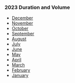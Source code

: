 ### 2023 Duration and Volume

- <a style="text-align: center;">[December](https://lh3.googleusercontent.com/d/1BC-WbpsDrnRf5xdBQ1tKffutZZLtar23)
- <a style="text-align: center;">[November](https://lh3.googleusercontent.com/d/1TfoHnfEn787Qswi67QDdCqTKyE5nkcM5)
- <a style="text-align: center;">[October](https://lh3.googleusercontent.com/d/1cF8IVW8M6S3qBHjAUTpIyC2SRUK4QVPg)
- <a style="text-align: center;">[September](https://lh3.googleusercontent.com/d/1-1zTBq8MDRwsQ2H4xoCduCLMg5KXaToK)
- <a style="text-align: center;">[August](https://lh3.googleusercontent.com/d/14-2z6JwKlR1bhdfM8Q93JTCrDOhpGPrO)
- <a style="text-align: center;">[July](https://lh3.googleusercontent.com/d/1Da64xwlPnG8QgffIOQp_d2GXL3lFhuB5)
- <a style="text-align: center;">[June](https://lh3.googleusercontent.com/d/194MlJQs73rXgc2HMR6dNhPIsjb-x564s)
- <a style="text-align: center;">[May](https://lh3.googleusercontent.com/d/1i4IcIYVdAuqzl9dHRhoOBHAiHQlar-ju)
- <a style="text-align: center;">[April](https://lh3.googleusercontent.com/d/1fC6p6eu_5s6rOiVKDmd-xxT-qEtBPTpV)
- <a style="text-align: center;">[March](https://lh3.googleusercontent.com/d/1oA73lj72s3nu3sft70M1HyJ1gVz09euV)
- <a style="text-align: center;">[February](https://lh3.googleusercontent.com/d/1Ruc9Ts1G46uVA9a0OE4cQbk7xN-UR0hD)
- <a style="text-align: center;">[January](https://lh3.googleusercontent.com/d/1GTLN9TMgO0aGLleZ6g0ih-YCk2q_OnFF)
